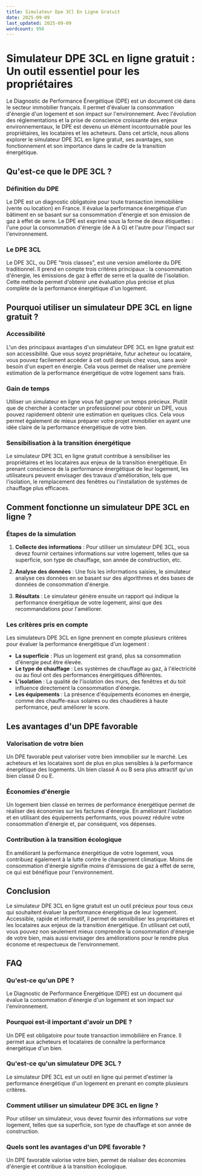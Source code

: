 ```yaml
---
title: Simulateur Dpe 3Cl En Ligne Gratuit
date: 2025-09-09
last_updated: 2025-09-09
wordcount: 956
---
```


# Simulateur DPE 3CL en ligne gratuit : Un outil essentiel pour les propriétaires

Le Diagnostic de Performance Énergétique (DPE) est un document clé dans le secteur immobilier français. Il permet d'évaluer la consommation d'énergie d'un logement et son impact sur l'environnement. Avec l'évolution des réglementations et la prise de conscience croissante des enjeux environnementaux, le DPE est devenu un élément incontournable pour les propriétaires, les locataires et les acheteurs. Dans cet article, nous allons explorer le simulateur DPE 3CL en ligne gratuit, ses avantages, son fonctionnement et son importance dans le cadre de la transition énergétique.

## Qu'est-ce que le DPE 3CL ?

### Définition du DPE

Le DPE est un diagnostic obligatoire pour toute transaction immobilière (vente ou location) en France. Il évalue la performance énergétique d'un bâtiment en se basant sur sa consommation d'énergie et son émission de gaz à effet de serre. Le DPE est exprimé sous la forme de deux étiquettes : l'une pour la consommation d'énergie (de A à G) et l'autre pour l'impact sur l'environnement.

### Le DPE 3CL

Le DPE 3CL, ou DPE "trois classes", est une version améliorée du DPE traditionnel. Il prend en compte trois critères principaux : la consommation d'énergie, les émissions de gaz à effet de serre et la qualité de l'isolation. Cette méthode permet d'obtenir une évaluation plus précise et plus complète de la performance énergétique d'un logement.

## Pourquoi utiliser un simulateur DPE 3CL en ligne gratuit ?

### Accessibilité

L'un des principaux avantages d'un simulateur DPE 3CL en ligne gratuit est son accessibilité. Que vous soyez propriétaire, futur acheteur ou locataire, vous pouvez facilement accéder à cet outil depuis chez vous, sans avoir besoin d'un expert en énergie. Cela vous permet de réaliser une première estimation de la performance énergétique de votre logement sans frais.

### Gain de temps

Utiliser un simulateur en ligne vous fait gagner un temps précieux. Plutôt que de chercher à contacter un professionnel pour obtenir un DPE, vous pouvez rapidement obtenir une estimation en quelques clics. Cela vous permet également de mieux préparer votre projet immobilier en ayant une idée claire de la performance énergétique de votre bien.

### Sensibilisation à la transition énergétique

Le simulateur DPE 3CL en ligne gratuit contribue à sensibiliser les propriétaires et les locataires aux enjeux de la transition énergétique. En prenant conscience de la performance énergétique de leur logement, les utilisateurs peuvent envisager des travaux d'amélioration, tels que l'isolation, le remplacement des fenêtres ou l'installation de systèmes de chauffage plus efficaces.

## Comment fonctionne un simulateur DPE 3CL en ligne ?

### Étapes de la simulation

1. **Collecte des informations** : Pour utiliser un simulateur DPE 3CL, vous devez fournir certaines informations sur votre logement, telles que sa superficie, son type de chauffage, son année de construction, etc.

2. **Analyse des données** : Une fois les informations saisies, le simulateur analyse ces données en se basant sur des algorithmes et des bases de données de consommation d'énergie.

3. **Résultats** : Le simulateur génère ensuite un rapport qui indique la performance énergétique de votre logement, ainsi que des recommandations pour l'améliorer.

### Les critères pris en compte

Les simulateurs DPE 3CL en ligne prennent en compte plusieurs critères pour évaluer la performance énergétique d'un logement :

- **La superficie** : Plus un logement est grand, plus sa consommation d'énergie peut être élevée.
- **Le type de chauffage** : Les systèmes de chauffage au gaz, à l'électricité ou au fioul ont des performances énergétiques différentes.
- **L'isolation** : La qualité de l'isolation des murs, des fenêtres et du toit influence directement la consommation d'énergie.
- **Les équipements** : La présence d'équipements économes en énergie, comme des chauffe-eaux solaires ou des chaudières à haute performance, peut améliorer le score.

## Les avantages d'un DPE favorable

### Valorisation de votre bien

Un DPE favorable peut valoriser votre bien immobilier sur le marché. Les acheteurs et les locataires sont de plus en plus sensibles à la performance énergétique des logements. Un bien classé A ou B sera plus attractif qu'un bien classé D ou E.

### Économies d'énergie

Un logement bien classé en termes de performance énergétique permet de réaliser des économies sur les factures d'énergie. En améliorant l'isolation et en utilisant des équipements performants, vous pouvez réduire votre consommation d'énergie et, par conséquent, vos dépenses.

### Contribution à la transition écologique

En améliorant la performance énergétique de votre logement, vous contribuez également à la lutte contre le changement climatique. Moins de consommation d'énergie signifie moins d'émissions de gaz à effet de serre, ce qui est bénéfique pour l'environnement.

## Conclusion

Le simulateur DPE 3CL en ligne gratuit est un outil précieux pour tous ceux qui souhaitent évaluer la performance énergétique de leur logement. Accessible, rapide et informatif, il permet de sensibiliser les propriétaires et les locataires aux enjeux de la transition énergétique. En utilisant cet outil, vous pouvez non seulement mieux comprendre la consommation d'énergie de votre bien, mais aussi envisager des améliorations pour le rendre plus économe et respectueux de l'environnement.

## FAQ

### Qu'est-ce qu'un DPE ?

Le Diagnostic de Performance Énergétique (DPE) est un document qui évalue la consommation d'énergie d'un logement et son impact sur l'environnement.

### Pourquoi est-il important d'avoir un DPE ?

Un DPE est obligatoire pour toute transaction immobilière en France. Il permet aux acheteurs et locataires de connaître la performance énergétique d'un bien.

### Qu'est-ce qu'un simulateur DPE 3CL ?

Le simulateur DPE 3CL est un outil en ligne qui permet d'estimer la performance énergétique d'un logement en prenant en compte plusieurs critères.

### Comment utiliser un simulateur DPE 3CL en ligne ?

Pour utiliser un simulateur, vous devez fournir des informations sur votre logement, telles que sa superficie, son type de chauffage et son année de construction.

### Quels sont les avantages d'un DPE favorable ?

Un DPE favorable valorise votre bien, permet de réaliser des économies d'énergie et contribue à la transition écologique.